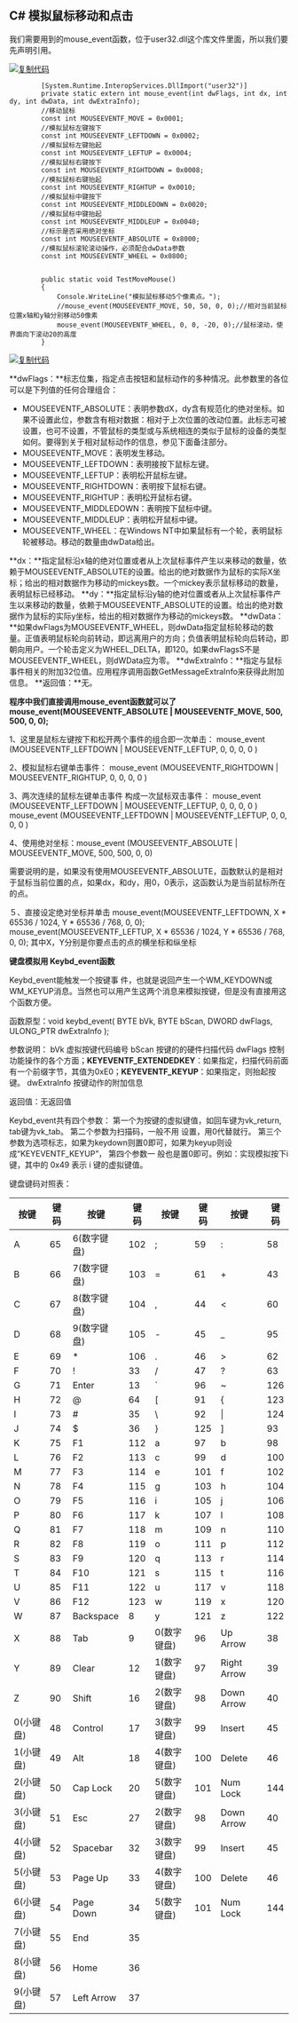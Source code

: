 ## C# 模拟鼠标移动和点击

我们需要用到的mouse_event函数，位于user32.dll这个库文件里面，所以我们要先声明引用。

[![复制代码](../../../我的文档/Typora/Pictures/copycode-16412995308041.gif)](javascript:void(0);)

```
        [System.Runtime.InteropServices.DllImport("user32")]
        private static extern int mouse_event(int dwFlags, int dx, int dy, int dwData, int dwExtraInfo);
        //移动鼠标 
        const int MOUSEEVENTF_MOVE = 0x0001;
        //模拟鼠标左键按下 
        const int MOUSEEVENTF_LEFTDOWN = 0x0002;
        //模拟鼠标左键抬起 
        const int MOUSEEVENTF_LEFTUP = 0x0004;
        //模拟鼠标右键按下 
        const int MOUSEEVENTF_RIGHTDOWN = 0x0008;
        //模拟鼠标右键抬起 
        const int MOUSEEVENTF_RIGHTUP = 0x0010;
        //模拟鼠标中键按下 
        const int MOUSEEVENTF_MIDDLEDOWN = 0x0020;
        //模拟鼠标中键抬起 
        const int MOUSEEVENTF_MIDDLEUP = 0x0040;
        //标示是否采用绝对坐标 
        const int MOUSEEVENTF_ABSOLUTE = 0x8000;
        //模拟鼠标滚轮滚动操作，必须配合dwData参数
        const int MOUSEEVENTF_WHEEL = 0x0800;


        public static void TestMoveMouse()
        {
            Console.WriteLine("模拟鼠标移动5个像素点。");
            //mouse_event(MOUSEEVENTF_MOVE, 50, 50, 0, 0);//相对当前鼠标位置x轴和y轴分别移动50像素
            mouse_event(MOUSEEVENTF_WHEEL, 0, 0, -20, 0);//鼠标滚动，使界面向下滚动20的高度
        }
```

[![复制代码](../../../我的文档/Typora/Pictures/copycode-16412995308041.gif)](javascript:void(0);)

 

**dwFlags：**标志位集，指定点击按钮和鼠标动作的多种情况。此参数里的各位可以是下列值的任何合理组合：

- MOUSEEVENTF_ABSOLUTE：表明参数dX，dy含有规范化的绝对坐标。如果不设置此位，参数含有相对数据：相对于上次位置的改动位置。此标志可被设置，也可不设置，不管鼠标的类型或与系统相连的类似于鼠标的设备的类型如何。要得到关于相对鼠标动作的信息，参见下面备注部分。
- MOUSEEVENTF_MOVE：表明发生移动。
- MOUSEEVENTF_LEFTDOWN：表明接按下鼠标左键。
- MOUSEEVENTF_LEFTUP：表明松开鼠标左键。
- MOUSEEVENTF_RIGHTDOWN：表明按下鼠标右键。
- MOUSEEVENTF_RIGHTUP：表明松开鼠标右键。
- MOUSEEVENTF_MIDDLEDOWN：表明按下鼠标中键。
- MOUSEEVENTF_MIDDLEUP：表明松开鼠标中键。
- MOUSEEVENTF_WHEEL：在Windows NT中如果鼠标有一个轮，表明鼠标轮被移动。移动的数量由dwData给出。


**dx：**指定鼠标沿x轴的绝对位置或者从上次鼠标事件产生以来移动的数量，依赖于MOUSEEVENTF_ABSOLUTE的设置。给出的绝对数据作为鼠标的实际X坐标；给出的相对数据作为移动的mickeys数。一个mickey表示鼠标移动的数量，表明鼠标已经移动。
**dy：**指定鼠标沿y轴的绝对位置或者从上次鼠标事件产生以来移动的数量，依赖于MOUSEEVENTF_ABSOLUTE的设置。给出的绝对数据作为鼠标的实际y坐标，给出的相对数据作为移动的mickeys数。
**dwData：**如果dwFlags为MOUSEEVENTF_WHEEL，则dwData指定鼠标轮移动的数量。正值表明鼠标轮向前转动，即远离用户的方向；负值表明鼠标轮向后转动，即朝向用户。一个轮击定义为WHEEL_DELTA，即120。如果dwFlagsS不是MOUSEEVENTF_WHEEL，则dWData应为零。
**dwExtralnfo：**指定与鼠标事件相关的附加32位值。应用程序调用函数GetMessageExtraInfo来获得此附加信息。
**返回值：**无。

 

 

**程序中我们直接调用mouse_event函数就可以了 mouse_event(MOUSEEVENTF_ABSOLUTE | MOUSEEVENTF_MOVE, 500, 500, 0, 0);**

1、这里是鼠标左键按下和松开两个事件的组合即一次单击： mouse_event (MOUSEEVENTF_LEFTDOWN | MOUSEEVENTF_LEFTUP, 0, 0, 0, 0 )

2、模拟鼠标右键单击事件： mouse_event (MOUSEEVENTF_RIGHTDOWN | MOUSEEVENTF_RIGHTUP, 0, 0, 0, 0 )

3、两次连续的鼠标左键单击事件 构成一次鼠标双击事件： mouse_event (MOUSEEVENTF_LEFTDOWN | MOUSEEVENTF_LEFTUP, 0, 0, 0, 0 ) mouse_event (MOUSEEVENTF_LEFTDOWN | MOUSEEVENTF_LEFTUP, 0, 0, 0, 0 )

4、使用绝对坐标：mouse_event (MOUSEEVENTF_ABSOLUTE | MOUSEEVENTF_MOVE, 500, 500, 0, 0)

   需要说明的是，如果没有使用MOUSEEVENTF_ABSOLUTE，函数默认的是相对于鼠标当前位置的点，如果dx，和dy，用0，0表示，这函数认为是当前鼠标所在的点。

５、直接设定绝对坐标并单击 mouse_event(MOUSEEVENTF_LEFTDOWN, X * 65536 / 1024, Y * 65536 / 768, 0, 0); mouse_event(MOUSEEVENTF_LEFTUP, X * 65536 / 1024, Y * 65536 / 768, 0, 0); 其中X，Y分别是你要点击的点的横坐标和纵坐标

 

**键盘模拟用 Keybd_event函数**

Keybd_event能触发一个按键事 件，也就是说回产生一个WM_KEYDOWN或WM_KEYUP消息。当然也可以用产生这两个消息来模拟按键，但是没有直接用这个函数方便。

函数原型：void keybd_event( BYTE bVk, BYTE bScan, DWORD dwFlags, ULONG_PTR dwExtraInfo );

参数说明：
bVk 虚拟按键代码编号
bScan 按键的的硬件扫描代码
dwFlags 控制功能操作的各个方面；**KEYEVENTF_EXTENDEDKEY**：如果指定，扫描代码前面有一个前缀字节，其值为0xE0；**KEYEVENTF_KEYUP**：如果指定，则抬起按键。
dwExtraInfo 按键动作的附加信息

返回值：无返回值

Keybd_event共有四个参数：
第一个为按键的虚拟键值，如回车键为vk_return,　tab键为vk_tab。
第二个参数为扫描码，一般不用 设置，用0代替就行。
第三个参数为选项标志，如果为keydown则置0即可，如果为keyup则设成“KEYEVENTF_KEYUP”，
第四个参数一 般也是置0即可。例如：实现模拟按下i键，其中的 0x49 表示 i 键的虚拟键值。

 

键盘键码对照表：

| 按键      | 键码 | 按键        | 键码 | 按键        | 键码 | 按键        | 键码 |
| --------- | ---- | ----------- | ---- | ----------- | ---- | ----------- | ---- |
| A         | 65   | 6(数字键盘) | 102  | ;           | 59   | :           | 58   |
| B         | 66   | 7(数字键盘) | 103  | =           | 61   | +           | 43   |
| C         | 67   | 8(数字键盘) | 104  | ,           | 44   | <           | 60   |
| D         | 68   | 9(数字键盘) | 105  | -           | 45   | _           | 95   |
| E         | 69   | *           | 106  | .           | 46   | >           | 62   |
| F         | 70   | !           | 33   | /           | 47   | ?           | 63   |
| G         | 71   | Enter       | 13   | `           | 96   | ~           | 126  |
| H         | 72   | @           | 64   | [           | 91   | {           | 123  |
| I         | 73   | #           | 35   | \           | 92   | \|          | 124  |
| J         | 74   | $           | 36   | }           | 125  | ]           | 93   |
| K         | 75   | F1          | 112  | a           | 97   | b           | 98   |
| L         | 76   | F2          | 113  | c           | 99   | d           | 100  |
| M         | 77   | F3          | 114  | e           | 101  | f           | 102  |
| N         | 78   | F4          | 115  | g           | 103  | h           | 104  |
| O         | 79   | F5          | 116  | i           | 105  | j           | 106  |
| P         | 80   | F6          | 117  | k           | 107  | l           | 108  |
| Q         | 81   | F7          | 118  | m           | 109  | n           | 110  |
| R         | 82   | F8          | 119  | o           | 111  | p           | 112  |
| S         | 83   | F9          | 120  | q           | 113  | r           | 114  |
| T         | 84   | F10         | 121  | s           | 115  | t           | 116  |
| U         | 85   | F11         | 122  | u           | 117  | v           | 118  |
| V         | 86   | F12         | 123  | w           | 119  | x           | 120  |
| W         | 87   | Backspace   | 8    | y           | 121  | z           | 122  |
| X         | 88   | Tab         | 9    | 0(数字键盘) | 96   | Up Arrow    | 38   |
| Y         | 89   | Clear       | 12   | 1(数字键盘) | 97   | Right Arrow | 39   |
| Z         | 90   | Shift       | 16   | 2(数字键盘) | 98   | Down Arrow  | 40   |
| 0(小键盘) | 48   | Control     | 17   | 3(数字键盘) | 99   | Insert      | 45   |
| 1(小键盘) | 49   | Alt         | 18   | 4(数字键盘) | 100  | Delete      | 46   |
| 2(小键盘) | 50   | Cap Lock    | 20   | 5(数字键盘) | 101  | Num Lock    | 144  |
| 3(小键盘) | 51   | Esc         | 27   | 2(数字键盘) | 98   | Down Arrow  | 40   |
| 4(小键盘) | 52   | Spacebar    | 32   | 3(数字键盘) | 99   | Insert      | 45   |
| 5(小键盘) | 53   | Page Up     | 33   | 4(数字键盘) | 100  | Delete      | 46   |
| 6(小键盘) | 54   | Page Down   | 34   | 5(数字键盘) | 101  | Num Lock    | 144  |
| 7(小键盘) | 55   | End         | 35   |             |      |             |      |
| 8(小键盘) | 56   | Home        | 36   |             |      |             |      |
| 9(小键盘) | 57   | Left Arrow  | 37   |             |      |             |      |

 